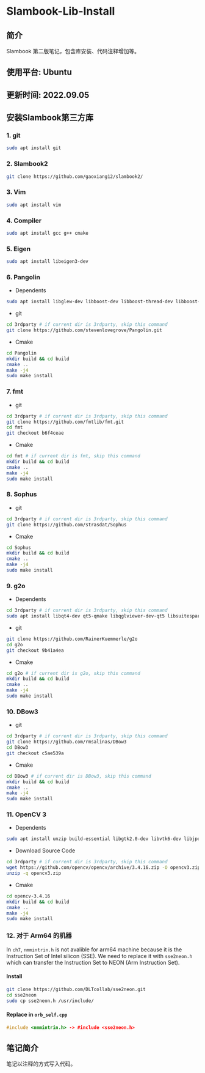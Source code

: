 # Slambook-Lib-Install
## 简介

Slambook 第二版笔记，包含库安装、代码注释增加等。

## 使用平台: Ubuntu

## 更新时间: 2022.09.05

## 安装Slambook第三方库

### 1. git

```bash
sudo apt install git
```

### 2. Slambook2

```bash
git clone https://github.com/gaoxiang12/slambook2/
```

### 3. Vim

```bash
sudo apt install vim
```

### 4. Compiler

```bash
sudo apt install gcc g++ cmake
```

### 5. Eigen

```bash
sudo apt install libeigen3-dev
```

### 6. Pangolin

- Dependents

```bash
sudo apt install libglew-dev libboost-dev libboost-thread-dev libboost-fileystem-dev
```

- git

```bash
cd 3rdparty # if current dir is 3rdparty, skip this command
git clone https://github.com/stevenlovegrove/Pangolin.git
```

- Cmake

```bash
cd Pangolin
mkdir build && cd build
cmake ..
make -j4
sudo make install
```

### 7. fmt

- git

```bash
cd 3rdparty # if current dir is 3rdparty, skip this command
git clone https://github.com/fmtlib/fmt.git
cd fmt
git checkout b6f4ceae
```

- Cmake

```bash
cd fmt # if current dir is fmt, skip this command
mkdir build && cd build
cmake ..
make -j4
sudo make install
```

### 8. Sophus

- git

```bash
cd 3rdparty # if current dir is 3rdparty, skip this command
git clone https://github.com/strasdat/Sophus
```

- Cmake

```bash
cd Sophus
mkdir build && cd build
cmake ..
make -j4
sudo make install
```

### 9. g2o

- Dependents

```bash
cd 3rdparty # if current dir is 3rdparty, skip this command
sudo apt install libqt4-dev qt5-qmake libqglviewer-dev-qt5 libsuitesparse-dev libcxsparse3 libcholmod3
```

- git

```bash
git clone https://github.com/RainerKuemmerle/g2o
cd g2o
git checkout 9b41a4ea
```

- Cmake

```bash
cd g2o # if current dir is g2o, skip this command
mkdir build && cd build
cmake ..
make -j4
sudo make install
```

### 10. DBow3

- git

```bash
cd 3rdparty # if current dir is 3rdparty, skip this command
git clone https://github.com/rmsalinas/DBow3
cd DBow3
git checkout c5ae539a
```

- Cmake

```bash
cd DBow3 # if current dir is DBow3, skip this command
mkdir build && cd build
cmake ..
make -j4
sudo make install
```

### 11. OpenCV 3

- Dependents

```bash
sudo apt install unzip build-essential libgtk2.0-dev libvtk6-dev libjpeg-dev libtiff5-dev libjasper-dev libopenexr-dev libtbb-dev
```

- Download Source Code

```bash
cd 3rdparty # if current dir is 3rdparty, skip this command
wget https://github.com/opencv/opencv/archive/3.4.16.zip -O opencv3.zip
unzip -q opencv3.zip
```

- Cmake

```bash
cd opencv-3.4.16
mkdir build && cd build
cmake ..
make -j4
sudo make install
```

### 12. 对于 Arm64 的机器

In `ch7`, `nmmintrin.h` is not avalible for arm64 machine because it is the Instruction Set of Intel silicon (SSE). We need to replace it with `sse2neon.h` which can transfer the Instruction Set to NEON (Arm Instruction Set).

#### Install

```bash
git clone https://github.com/DLTcollab/sse2neon.git
cd sse2neon
sudo cp sse2neon.h /usr/include/
```

#### Replace in `orb_self.cpp`

```c++
#include <nmmintrin.h> -> #include <sse2neon.h>
```

## 笔记简介

笔记以注释的方式写入代码。
